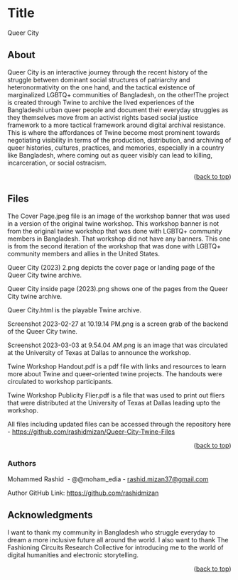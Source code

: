 <a id="readme-top"></a>

# Title

Queer City

## About

Queer City is an interactive journey through the recent history of the struggle between dominant social structures of patriarchy and heteronormativity on the one hand, and the tactical   existence of marginalized LGBTQ+ communities of Bangladesh, on the other!The project is created through Twine to archive the lived experiences of the Bangladeshi urban queer people and document their everyday struggles as they themselves move from an activist rights based social justice framework to a more tactical framework around digital archival resistance. This is where the affordances of Twine become most prominent towards negotiating visibility in terms of the production, distribution, and archiving  of queer histories, cultures, practices, and memories, especially in a country like Bangladesh, where coming out as queer visibly can lead to killing, incarceration, or social ostracism.

<p align="right">(<a href="#readme-top">back to top</a>)</p>

## Files

The Cover Page.jpeg file is an image of the workshop banner that was used in a version of the original twine workshop. This workshop banner is not from the original twine workshop that was done with LGBTQ+ community members in Bangladesh. That workshop did not have any banners. This one is from the second iteration of the workshop that was done with LGBTQ+ community members and allies in the United States.

Queer City (2023) 2.png depicts the cover page or landing page of the Queer City twine archive.

Queer City inside page (2023).png shows one of the pages from the Queer City twine archive.

Queer City.html is the playable Twine archive.

Screenshot 2023-02-27 at 10.19.14 PM.png is a screen grab of the backend of the Queer City twine.

Screenshot 2023-03-03 at 9.54.04 AM.png is an image that was circulated at the University of Texas at Dallas to announce the workshop.

Twine Workshop Handout.pdf is a pdf file with links and resources to learn more about Twine and queer-oriented twine projects. The handouts were circulated to workshop participants.

Twine Workshop Publicity Flier.pdf is a file that was used to print out fliers that were distributed at the University of Texas at Dallas leading upto the workshop.

All files including updated files can be accessed through the repository here - https://github.com/rashidmizan/Queer-City-Twine-Files

<p align="right">(<a href="#readme-top">back to top</a>)</p>

### Authors

Mohammed Rashid  - @@moham_edia - rashid.mizan37@gmail.com

Author GitHub Link: https://github.com/rashidmizan

## Acknowledgments

I want to thank my community in Bangladesh who struggle everyday to dream a more inclusive future all around the world.
I also want to thank The Fashioning Circuits Research Collective for introducing me to the world of digital humanities and electronic storytelling.

<p align="right">(<a href="#readme-top">back to top</a>)</p>
 
